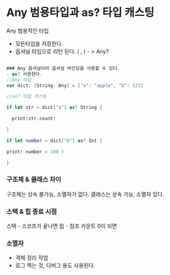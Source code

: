 # Any 범용타입과 as? 타입 캐스팅

Any 범용적인 타입
- 모든타입을 저장한다.
- 옵셔널 타입으로 리턴 된다. ( , ) - > Any? 
```swift

### Any 옵셔널이라 옵셔널 바인딩을 사용할 수 있다.
- as? 사용한다. 
//Any 타입
var dict: [String: Any] = ["a": "apple", "b": 123]

//as? 타입 캐스팅

if let str = dict["a"] as? String {

  print(str.count)

}

if let number = dict["b"] as? Int {

print( number > 100 )

}
```

### 구조체 & 클래스 차이 
구조체는 상속 불가능, 소멸자가 없다.
클래스는 상속 가능, 소멸자 있다.

### 스택 & 힙 종료 시점
스택 - 스코프가 끝나면
힙 - 참조 카운트 0이 되면

### 소멸자
- 객체 정리 작업
- 로그 찍는 것, 디버그 용도 사용된다.
